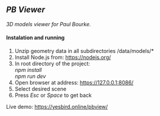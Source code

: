 ## <i>PB Viewer</i>

_3D models viewer for Paul Bourke._<br>

#### Instalation and running

1. Unzip geometry data in all subdirectories /data/models/*
2. Install Node.js from: https://nodejs.org/
3. In root directory of the project:<br>
   _npm install_<br>
   _npm run dev_
4. Open browser at address: https://127.0.0.1:8086/
5. Select desired scene
6. Press _Esc_ or _Space_ to get back

Live demo: https://yesbird.online/pbview/
